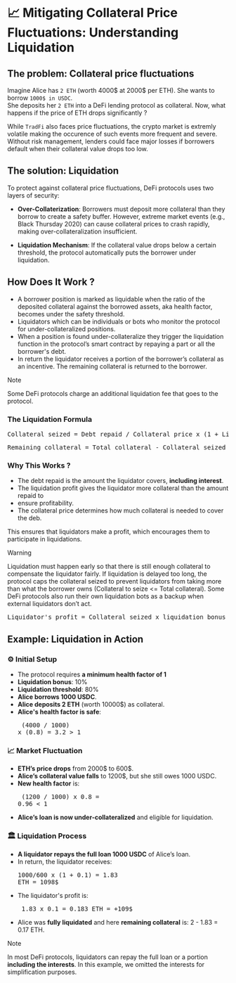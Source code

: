 # 📈  Mitigating Collateral Price Fluctuations: Understanding Liquidation

## The problem: Collateral price fluctuations

Imagine Alice has `2 ETH` (worth 4000$ at 2000$ per ETH). She wants to borrow `1000$ in USDC`.  
She deposits her `2 ETH` into a DeFi lending protocol as collateral. Now, what happens if the price 
of ETH drops significantly ? 

While `TradFi` also faces price fluctuations, the crypto market is extremly volatile making the occurence
of such events more frequent and severe. Without risk management, lenders could face major losses if
borrowers default when their collateral value drops too low. 

## The solution: Liquidation

To protect against collateral price fluctuations, DeFi protocols uses two layers of security:

* **Over-Collaterization**: Borrowers must deposit more collateral than they borrow to create a 
safety buffer. However, extreme market events (e.g., Black Thursday 2020) can cause collateral 
prices to crash rapidly, making over-collateralization insufficient.

* **Liquidation Mechanism**: If the collateral value drops below a certain threshold, the protocol 
automatically puts the borrower under liquidation.

## How Does It Work ?

* A borrower position is marked as liquidable when the ratio of the deposited collateral 
against the borrowed assets, aka health factor, becomes under the safety threshold. 
* Liquidators which can be individuals or bots who monitor the protocol for 
under-collateralized positions.
* When a position is found under-collateralize they trigger the liquidation function in
the protocol’s smart contract by repaying a part or all the borrower's debt.
* In return the liquidator receives a portion of the borrower’s collateral as an incentive.
The remaining collateral is returned to the borrower. 

> [!NOTE]  
> Some DeFi protocols charge an additional liquidation fee that goes to the protocol.

###  The Liquidation Formula

<pre>
Collateral seized = Debt repaid / Collateral price x (1 + Liquidation bonus)
</pre>

<pre>
Remaining collateral = Total collateral - Collateral seized
</pre>

### Why This Works ?

* The debt repaid is the amount the liquidator covers, **including interest**.
* The liquidation profit gives the liquidator more collateral than the amount repaid to 
* ensure profitability.
* The collateral price determines how much collateral is needed to cover the deb.

This ensures that liquidators make a profit, which encourages them to participate in liquidations. 

> [!WARNING]
> Liquidation must happen early so that there is still enough collateral to compensate the liquidator
> fairly. If liquidation is delayed too long, the protocol caps the collateral seized to prevent 
> liquidators from taking more than what the borrower owns (Collateral to seize 
> <= Total collateral).  Some DeFi protocols also run their own liquidation bots as a backup when 
> external liquidators don’t act.

<pre>
Liquidator's profit = Collateral seized x liquidation bonus
</pre>

## Example: Liquidation in Action

### ⚙️ Initial Setup
* The protocol requires **a minimum health factor of 1**
* **Liquidation bonus**: 10%
* **Liquidation threshold**: 80%
* **Alice borrows 1000 USDC**.
* **Alice deposits 2 ETH** (worth 10000$) as collateral.
* **Alice's health factor is safe**: <pre> (4000 / 1000) x (0.8) = 3.2 > 1 </pre> 

### 📈 Market Fluctuation
* **ETH’s price drops** from 2000$ to 600$.
* **Alice’s collateral value falls** to 1200$, but she still owes 1000 USDC.
* **New health factor** is: <pre> (1200 / 1000) x 0.8 = 0.96 < 1 </pre>
* **Alice’s loan is now under-collateralized** and eligible for liquidation.

### 🏛️ Liquidation Process
* **A liquidator repays the full loan 1000 USDC** of Alice’s loan.
* In return, the liquidator receives: <pre>1000/600 x (1 + 0.1) = 1.83 ETH = 1098$</pre>
* The liquidator's profit is: <pre> 1.83 x 0.1 = 0.183 ETH = +109$ </pre>
* Alice was **fully liquidated** and here **remaining collateral** is: 2 - 1.83 = 0.17 ETH. 

> [!NOTE]  
> In most DeFi protocols, liquidators can repay the full loan or a portion **including the
> interests**. In this example, we omitted the interests for simplification purposes.
